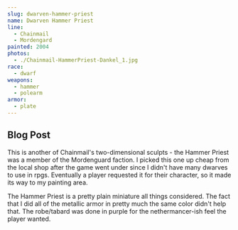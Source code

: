 ```yaml
---
slug: dwarven-hammer-priest
name: Dwarven Hammer Priest
line:
  - Chainmail
  - Mordengard
painted: 2004
photos:
  - ./Chainmail-HammerPriest-Dankel_1.jpg
race:
  - dwarf
weapons:
  - hammer
  - polearm
armor:
  - plate
---
```


## Blog Post

This is another of Chainmail's two-dimensional sculpts - the Hammer Priest was a member of the Mordenguard faction. I picked this one up cheap from the local shop after the game went under since I didn't have many dwarves to use in rpgs. Eventually a player requested it for their character, so it made its way to my painting area.

The Hammer Priest is a pretty plain miniature all things considered. The fact that I did all of the metallic armor in pretty much the same color didn't help that. The robe/tabard was done in purple for the nethermancer-ish feel the player wanted.
